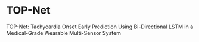 # TOP-Net
TOP-Net: Tachycardia Onset Early Prediction Using Bi-Directional LSTM in a Medical-Grade Wearable Multi-Sensor System
